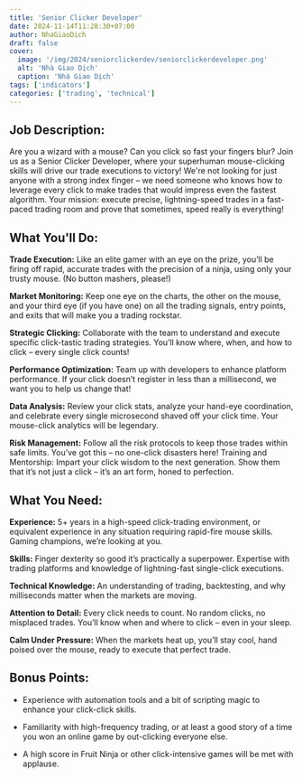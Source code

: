 ```yaml
---
title: 'Senior Clicker Developer'
date: 2024-11-14T11:28:30+07:00
author: NhaGiaoDich
draft: false
cover:
  image: '/img/2024/seniorclickerdev/seniorclickerdeveloper.png'
  alt: 'Nhà Giao Dịch'
  caption: 'Nhà Giao Dịch'
tags: ['indicators']
categories: ['trading', 'technical']
---
```


## Job Description:

Are you a wizard with a mouse? Can you click so fast your fingers blur? Join us as a Senior Clicker Developer, where your superhuman mouse-clicking skills will drive our trade executions to victory! We're not looking for just anyone with a strong index finger – we need someone who knows how to leverage every click to make trades that would impress even the fastest algorithm. Your mission: execute precise, lightning-speed trades in a fast-paced trading room and prove that sometimes, speed really is everything!

## What You'll Do:

**Trade Execution:** Like an elite gamer with an eye on the prize, you’ll be firing off rapid, accurate trades with the precision of a ninja, using only your trusty mouse. (No button mashers, please!)

**Market Monitoring:** Keep one eye on the charts, the other on the mouse, and your third eye (if you have one) on all the trading signals, entry points, and exits that will make you a trading rockstar.

**Strategic Clicking:** Collaborate with the team to understand and execute specific click-tastic trading strategies. You’ll know where, when, and how to click – every single click counts!

**Performance Optimization:** Team up with developers to enhance platform performance. If your click doesn’t register in less than a millisecond, we want you to help us change that!

**Data Analysis:** Review your click stats, analyze your hand-eye coordination, and celebrate every single microsecond shaved off your click time. Your mouse-click analytics will be legendary.

**Risk Management:** Follow all the risk protocols to keep those trades within safe limits. You’ve got this – no one-click disasters here!
Training and Mentorship: Impart your click wisdom to the next generation. Show them that it’s not just a click – it’s an art form, honed to perfection.

## What You Need:

**Experience:** 5+ years in a high-speed click-trading environment, or equivalent experience in any situation requiring rapid-fire mouse skills. Gaming champions, we’re looking at you.

**Skills:**
Finger dexterity so good it’s practically a superpower.
Expertise with trading platforms and knowledge of lightning-fast single-click executions.

**Technical Knowledge:** An understanding of trading, backtesting, and why milliseconds matter when the markets are moving.

**Attention to Detail:** Every click needs to count. No random clicks, no misplaced trades. You’ll know when and where to click – even in your sleep.

**Calm Under Pressure:** When the markets heat up, you’ll stay cool, hand poised over the mouse, ready to execute that perfect trade.

## Bonus Points:

- Experience with automation tools and a bit of scripting magic to enhance your click-click skills.

- Familiarity with high-frequency trading, or at least a good story of a time you won an online game by out-clicking everyone else.

- A high score in Fruit Ninja or other click-intensive games will be met with applause.
